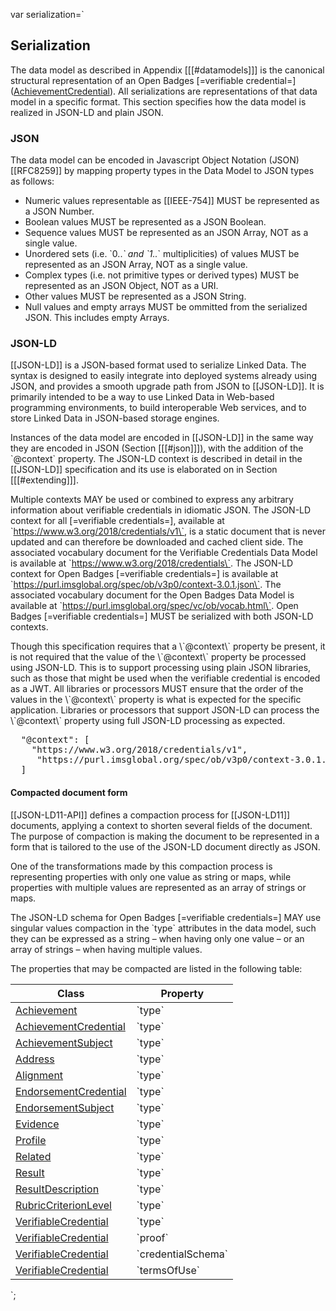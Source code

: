 var serialization=`

## Serialization

The data model as described in Appendix [[[#datamodels]]] is the canonical structural representation of an Open Badges [=verifiable credential=] ([AchievementCredential](#org.1edtech.ob.v3p0.achievementcredential.class)). All serializations are representations of that data model in a specific format. This section specifies how the data model is realized in JSON-LD and plain JSON.

### JSON

The data model can be encoded in Javascript Object Notation (JSON) [[RFC8259]] by mapping property types in the Data Model to JSON types as follows:

-   Numeric values representable as [[IEEE-754]] MUST be represented as a JSON Number.
-   Boolean values MUST be represented as a JSON Boolean.
-   Sequence values MUST be represented as an JSON Array, NOT as a single value.
-   Unordered sets (i.e. \`0.._\` and \`1.._\` multiplicities) of values MUST be represented as an JSON Array, NOT as a single value.
-   Complex types (i.e. not primitive types or derived types) MUST be represented as an JSON Object, NOT as a URI.
-   Other values MUST be represented as a JSON String.
-   Null values and empty arrays MUST be ommitted from the serialized JSON. This includes empty Arrays.

### JSON-LD

[[JSON-LD]] is a JSON-based format used to serialize Linked Data. The syntax is designed to easily integrate into deployed systems already using JSON, and provides a smooth upgrade path from JSON to [[JSON-LD]]. It is primarily intended to be a way to use Linked Data in Web-based programming environments, to build interoperable Web services, and to store Linked Data in JSON-based storage engines.

Instances of the data model are encoded in [[JSON-LD]] in the same way they are encoded in JSON (Section [[[#json]]]), with the addition of the \`@context\` property. The JSON-LD context is described in detail in the [[JSON-LD]] specification and its use is elaborated on in Section [[[#extending]]].

Multiple contexts MAY be used or combined to express any arbitrary information about verifiable credentials in idiomatic JSON. The JSON-LD context for all [=verifiable credentials=], available at \`https://www.w3.org/2018/credentials/v1\`, is a static document that is never updated and can therefore be downloaded and cached client side. The associated vocabulary document for the Verifiable Credentials Data Model is available at \`https://www.w3.org/2018/credentials\`. The JSON-LD context for Open Badges [=verifiable credentials=] is available at \`https://purl.imsglobal.org/spec/ob/v3p0/context-3.0.1.json\`. The associated vocabulary document for the Open Badges Data Model is available at \`https://purl.imsglobal.org/spec/vc/ob/vocab.html\`. Open Badges [=verifiable credentials=] MUST be serialized with both JSON-LD contexts.

<div class="note">
  Though this specification requires that a \`@context\` property be present, it is not required that the value of the \`@context\` property be processed using JSON-LD. This is to support processing using plain JSON libraries, such as those that might be used when the verifiable credential is encoded as a JWT. All libraries or processors MUST ensure that the order of the values in the \`@context\` property is what is expected for the specific application. Libraries or processors that support JSON-LD can process the \`@context\` property using full JSON-LD processing as expected.
</div>

<pre class="example" title="JSON-LD @context serialization">
  "@context": [
    "https://www.w3.org/2018/credentials/v1",
     "https://purl.imsglobal.org/spec/ob/v3p0/context-3.0.1.json"
  ]
</pre>

#### Compacted document form

[[JSON-LD11-API]] defines a compaction process for [[JSON-LD11]] documents, applying a context to shorten several fields of the document. The purpose of compaction is making the document to be represented in a form that is tailored to the use of the JSON-LD document directly as JSON.

One of the transformations made by this compaction process is representing properties with only one value as string or maps, while properties with multiple values are represented as an array of strings or maps.

The JSON-LD schema for Open Badges [=verifiable credentials=] MAY use singular values compaction in the \`type\` attributes in the data model, such they can be expressed as a string – when having only one value – or an array of strings – when having multiple values.

The properties that may be compacted are listed in the following table:

| Class                                           | Property             |
| ----------------------------------------------- | -------------------- |
| [Achievement](#achievement)                     | \`type\`             |
| [AchievementCredential](#achievementcredential) | \`type\`             |
| [AchievementSubject](#achievementsubject)       | \`type\`             |
| [Address](#address)                             | \`type\`             |
| [Alignment](#alignment)                         | \`type\`             |
| [EndorsementCredential](#endorsementcredential) | \`type\`             |
| [EndorsementSubject](#endorsementsubject)       | \`type\`             |
| [Evidence](#evidence)                           | \`type\`             |
| [Profile](#profile)                             | \`type\`             |
| [Related](#related)                             | \`type\`             |
| [Result](#result)                               | \`type\`             |
| [ResultDescription](#resultdescription)         | \`type\`             |
| [RubricCriterionLevel](#rubriccriterionlevel)   | \`type\`             |
| [VerifiableCredential](#verifiablecredential)   | \`type\`             |
| [VerifiableCredential](#verifiablecredential)   | \`proof\`            |
| [VerifiableCredential](#verifiablecredential)   | \`credentialSchema\` |
| [VerifiableCredential](#verifiablecredential)   | \`termsOfUse\`       |

`;
